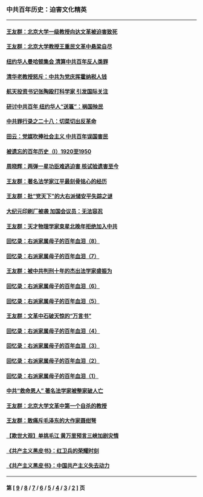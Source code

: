### 中共百年历史：迫害文化精英
---
#### [王友群：北京大学一级教授向达文革被迫害致死](../../pages/nf1176111/n13150966.md?09240430) 
#### [王友群：北京大学教授王重民文革中悬梁自尽](../../pages/nf1176111/n13084645.md?09240430) 
#### [纽约华人曼哈顿集会 清算中共百年反人类罪](../../pages/nf1176111/n13084157.md?09240430) 
#### [清华老教授怒斥：中共为党庆挥霍纳税人钱](../../pages/nf1176111/n13071430.md?09240430) 
#### [航天投资书记张陶殴打科学家 引发国际关注](../../pages/nf1176111/n13069132.md?09240430) 
#### [研讨中共百年 纽约华人“送匾”：祸国殃民](../../pages/nf1176111/n13057367.md?09240430) 
#### [中共罪行录之二十八：切菜切出反革命](../../pages/nf1176111/n13030600.md?09240430) 
#### [田云：党媒吹捧社会主义 中共百年误国害民](../../pages/nf1176111/n13006682.md?09240430) 
#### [被遗忘的百年历史（I）1920至1950](../../pages/nf1176111/n12986411.md?09240430) 
#### [周晓辉：两弹一星功臣难逃迫害 核试验遗害至今](../../pages/nf1176111/n12974997.md?09240430) 
#### [王友群：著名法学家江平最刻骨铭心的经历](../../pages/nf1176111/n12970787.md?09240430) 
#### [王友群：批“党天下”的大右派储安平失踪之谜](../../pages/nf1176111/n12954229.md?09240430) 
#### [大纪元印刷厂被袭 加国会议员：无法容忍](../../pages/nf1176111/n12883028.md?09240430) 
#### [王友群：天才物理学家束星北晚年拒绝加入中共](../../pages/nf1176111/n12792913.md?09240430) 
#### [回忆录：右派家属母子的百年血泪（8）](../../pages/nf1176111/n12706196.md?09240430) 
#### [回忆录：右派家属母子的百年血泪（7）](../../pages/nf1176111/n12706191.md?09240430) 
#### [王友群：被中共判刑十年的杰出法学家盛振为](../../pages/nf1176111/n12706141.md?09240430) 
#### [回忆录：右派家属母子的百年血泪（6）](../../pages/nf1176111/n12698863.md?09240430) 
#### [回忆录：右派家属母子的百年血泪（5）](../../pages/nf1176111/n12692515.md?09240430) 
#### [王友群：文革中石破天惊的“万言书”](../../pages/nf1176111/n12690994.md?09240430) 
#### [回忆录：右派家属母子的百年血泪（4）](../../pages/nf1176111/n12686410.md?09240430) 
#### [回忆录：右派家属母子的百年血泪（3）](../../pages/nf1176111/n12683820.md?09240430) 
#### [回忆录：右派家属母子的百年血泪（2）](../../pages/nf1176111/n12679738.md?09240430) 
#### [回忆录：右派家属母子的百年血泪（1）](../../pages/nf1176111/n12678112.md?09240430) 
#### [中共“救命恩人” 著名法学家被整家破人亡](../../pages/nf1176111/n12658168.md?09240430) 
#### [王友群：北京大学文革中第一个自杀的教授](../../pages/nf1176111/n12632697.md?09240430) 
#### [王友群：敢痛斥毛泽东的大作家聂绀弩](../../pages/nf1176111/n12384788.md?09240430) 
#### [【欺世大观】单挑毛江 黄万里预言三峡加剧灾情](../../pages/nf1176111/n12357101.md?09240430) 
#### [《共产主义黑皮书》：红卫兵的荣耀时刻](../../pages/nf1176111/n12190329.md?09240430) 
#### [《共产主义黑皮书》：中国共产主义失去动力](../../pages/nf1176111/n12168749.md?09240430) 

---
#### 第 [ [9](./9.md?09240430) / [8](./8.md?09240430) / [7](./7.md?09240430) / [6](./6.md?09240430) / [5](./5.md?09240430) / [4](./4.md?09240430) / [3](./3.md?09240430) / [2](./2.md?09240430) ] 页
